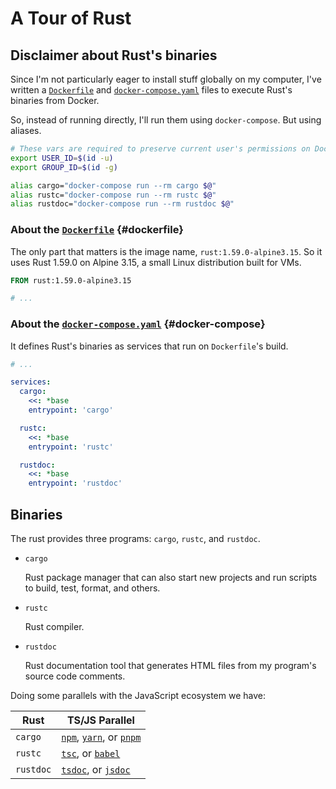 # A Tour of Rust

## Disclaimer about Rust's binaries

Since I'm not particularly eager to install stuff globally on my computer, I've written a [`Dockerfile`](#dockerfile) and [`docker-compose.yaml`](#docker-compose) files to execute Rust's binaries from Docker.

So, instead of running directly, I'll run them using `docker-compose`. But using aliases.

```bash
# These vars are required to preserve current user's permissions on Docker.
export USER_ID=$(id -u)
export GROUP_ID=$(id -g)

alias cargo="docker-compose run --rm cargo $@"
alias rustc="docker-compose run --rm rustc $@"
alias rustdoc="docker-compose run --rm rustdoc $@"
```

### About the [`Dockerfile`](../Dockerfile) {#dockerfile}

The only part that matters is the image name, `rust:1.59.0-alpine3.15`. So it uses Rust 1.59.0 on Alpine 3.15, a small Linux distribution built for VMs.

```dockerfile
FROM rust:1.59.0-alpine3.15

# ...
```

### About the [`docker-compose.yaml`](../docker-compose.yaml) {#docker-compose}

It defines Rust's binaries as services that run on `Dockerfile`'s build.

```yaml
# ...

services:
  cargo:
    <<: *base
    entrypoint: 'cargo'

  rustc:
    <<: *base
    entrypoint: 'rustc'

  rustdoc:
    <<: *base
    entrypoint: 'rustdoc'
```

## Binaries

The rust provides three programs: `cargo`, `rustc`, and `rustdoc`.

- `cargo`

  Rust package manager that can also start new projects and run scripts to build, test, format, and others.

- `rustc`

  Rust compiler.

- `rustdoc`

  Rust documentation tool that generates HTML files from my program's source code comments.

Doing some parallels with the JavaScript ecosystem we have:

| Rust      | TS/JS Parallel                                                                                                                  |
| --------- | ------------------------------------------------------------------------------------------------------------------------------- |
| `cargo`   | [`npm`](https://docs.npmjs.com/cli/v8), [`yarn`](https://yarnpkg.com/), or [`pnpm`](https://pnpm.io/)                           |
| `rustc`   | [`tsc`](https://www.typescriptlang.org/docs/handbook/compiler-options.html), or [`babel`](https://babeljs.io/docs/en/babel-cli) |
| `rustdoc` | [`tsdoc`](https://tsdoc.org/), or [`jsdoc`](https://jsdoc.app/)                                                                 |
